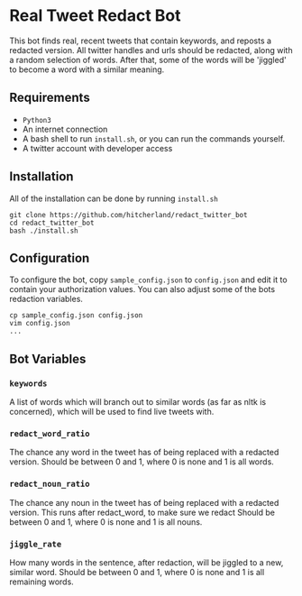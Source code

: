 # Real Tweet Redact Bot

This bot finds real, recent tweets that contain keywords, and reposts a
redacted version. All twitter handles and urls should be redacted, along
with a random selection of words. After that, some of the words will be
'jiggled' to become a word with a similar meaning.

## Requirements

* `Python3`
* An internet connection
* A bash shell to run `install.sh`, or you can run the commands yourself.
* A twitter account with developer access

## Installation
All of the installation can be done by running `install.sh`

    git clone https://github.com/hitcherland/redact_twitter_bot
    cd redact_twitter_bot
    bash ./install.sh

## Configuration

To configure the bot, copy `sample_config.json` to `config.json` and edit it
to contain your authorization values. You can also adjust some of the bots
redaction variables.

    cp sample_config.json config.json
    vim config.json
    ...
## Bot Variables
### `keywords`
A list of words which will branch out to similar words (as far as nltk is
concerned), which will be used to find live tweets with.

### `redact_word_ratio`
The chance any word in the tweet has of being replaced with a redacted version.
Should be between 0 and 1, where 0 is none and 1 is all words.

### `redact_noun_ratio`
The chance any noun in the tweet has of being replaced with a redacted version.
This runs after redact_word, to make sure we redact 
Should be between 0 and 1, where 0 is none and 1 is all nouns.

### `jiggle_rate`
How many words in the sentence, after redaction, will be jiggled to a new,
similar word.
Should be between 0 and 1, where 0 is none and 1 is all remaining words.
